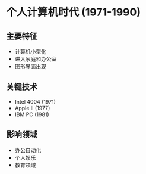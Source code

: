 # 个人计算机时代 (1971-1990)

## 主要特征

- 计算机小型化
- 进入家庭和办公室  
- 图形界面出现

## 关键技术

- Intel 4004 (1971)
- Apple II (1977)  
- IBM PC (1981)

## 影响领域

- 办公自动化
- 个人娱乐
- 教育领域

